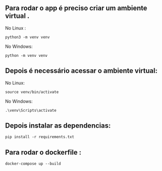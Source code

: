 ## Para rodar o app é preciso criar um ambiente virtual .

No Linux :
```
python3 -m venv venv
```
No Windows: 
```
python -m venv venv
```

## Depois é necessário acessar o ambiente virtual:

No Linux:
```
source venv/bin/activate
```

No Windows:
```
.\venv\Scripts\activate
```

## Depois instalar as dependencias:

```
pip install -r requirements.txt
```

## Para rodar o dockerfile :

```
docker-compose up --build
```
